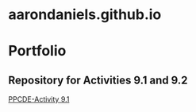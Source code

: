 # aarondaniels.github.io
# Portfolio

## Repository for Activities 9.1 and 9.2
<a href="https://github.com/aaronious12/PCDE-Activity-9.1"> PPCDE-Activity 9.1 </a>


